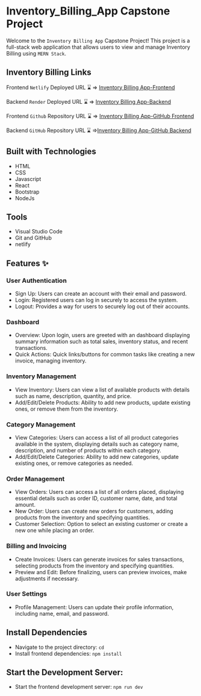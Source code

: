 
# **Inventory_Billing_App Capstone Project**  

Welcome to the `Inventory Billing App` Capstone Project! This project is a full-stack web application that allows users to view and manage Inventory Billing using `MERN Stack`.

## **Inventory Billing Links**

Frontend `Netlify` Deployed URL ⌛ => [Inventory Billing App-Frontend](https://inventory-billing-app-fed.netlify.app/)

Backend `Render` Deployed URL ⌛ => [Inventory Billing App-Backend](https://inventory-billing-app-l2ei.onrender.com/)

Frontend `Github` Repository URL ⌛ => [Inventory Billing App-GitHub Frontend](https://github.com/Senthil110499/Capstone-Inventory-Frontend.git)

Backend `GitHub` Repository URL ⌛ =>[Inventory Billing App-GitHub Backend](https://github.com/Senthil110499/Capstone-Inventory-Backend.git)

## **Built with Technologies**
+ HTML
+ CSS
+ Javascript
+ React
+ Bootstrap
+ NodeJs

## **Tools**

+ Visual Studio Code
+ Git and GitHub
+ netlify

## **Features** ✨

### **User Authentication** 

+ Sign Up: Users can create an account with their email and password.
+ Login: Registered users can log in securely to access the system.
+ Logout: Provides a way for users to securely log out of their accounts.

### **Dashboard**

+ Overview: Upon login, users are greeted with an dashboard displaying summary information such as total sales, inventory status, and recent transactions.
+ Quick Actions: Quick links/buttons for common tasks like creating a new invoice, managing inventory.
  
### **Inventory Management**

+ View Inventory: Users can view a list of available products with details such as name, description, quantity, and price.
+ Add/Edit/Delete Products: Ability to add new products, update existing ones, or remove them from the inventory.

### **Category Management**

+ View Categories: Users can access a list of all product categories available in the system, displaying details such as category name, description, and number of products within each category.
+ Add/Edit/Delete Categories: Ability to add new categories, update existing ones, or remove categories as needed.

### **Order Management**

+ View Orders: Users can access a list of all orders placed, displaying essential details such as order ID, customer name, date, and total amount.
+ New Order: Users can create new orders for customers, adding products from the inventory and specifying quantities.
+ Customer Selection: Option to select an existing customer or create a new one while placing an order.

### **Billing and Invoicing**

+ Create Invoices: Users can generate invoices for sales transactions, selecting products from the inventory and specifying quantities.
+ Preview and Edit: Before finalizing, users can preview invoices, make adjustments if necessary.

### **User Settings**

+ Profile Management: Users can update their profile information, including name, email, and password.

## **Install Dependencies**

+ Navigate to the project directory: `cd`
+ Install frontend dependencies: `npm install`

## **Start the Development Server:**

+ Start the frontend development server: `npm run dev`
